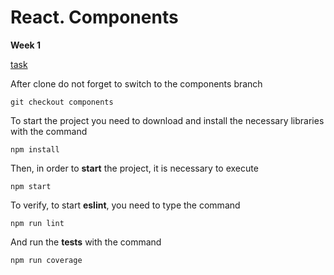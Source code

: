 # React. Components

**Week 1**

[task](https://github.com/rolling-scopes-school/tasks/tree/master/react/modules/module01)

After clone do not forget to switch to the components branch
```
git checkout components
```

To start the project you need to download and install the necessary libraries with the command
```
npm install
```

Then, in order to **start** the project, it is necessary to execute
```
npm start
```

To verify, to start **eslint**, you need to type the command
```
npm run lint
```

And run the **tests** with the command
```
npm run coverage
```
